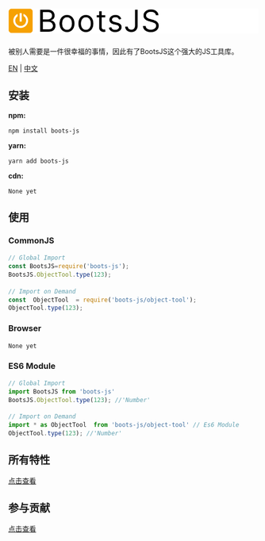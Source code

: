 # ![logo](https://github.com/JunLiangWangX/BootsJS/blob/main/resource/logo.png?raw=true)

被别人需要是一件很幸福的事情，因此有了BootsJS这个强大的JS工具库。

[EN](https://github.com/JunLiangWangX/BootsJS/blob/main/README.md) | [中文](https://github.com/JunLiangWangX/BootsJS/blob/main/README(zh).md)

## 安装

**npm:**

```
npm install boots-js
```

**yarn:**

```
yarn add boots-js
```

**cdn:**

```
None yet
```

## 使用

### CommonJS

```javascript
// Global Import
const BootsJS=require('boots-js');
BootsJS.ObjectTool.type(123);

// Import on Demand
const  ObjectTool  = require('boots-js/object-tool');
ObjectTool.type(123);
```

### Browser

```
None yet
```

### ES6 Module

```js
// Global Import
import BootsJS from 'boots-js'
BootsJS.ObjectTool.type(123); //'Number'

// Import on Demand
import * as ObjectTool  from 'boots-js/object-tool' // Es6 Module
ObjectTool.type(123); //'Number'
```

## 所有特性
[点击查看](https://junliangwangx.github.io/BootsJS/)

## 参与贡献
[点击查看](https://github.com/JunLiangWangX/BootsJS/blob/main/CONTRIBUTING(zh).md)
